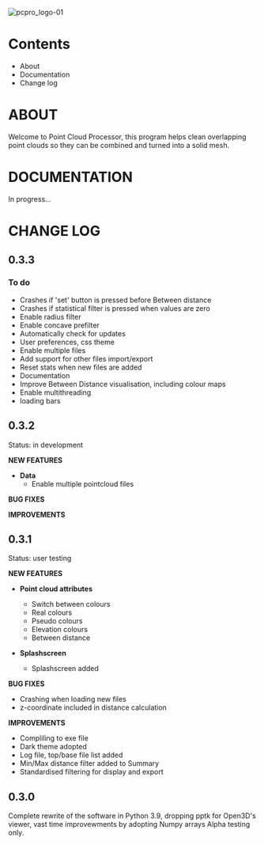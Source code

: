 ![pcpro_logo-01](https://user-images.githubusercontent.com/17065805/211750218-ff6902a9-e405-4bef-861d-1a275e3f906a.jpg)

# Contents
+ About
+ Documentation
+ Change log

# ABOUT
Welcome to Point Cloud Processor, this program helps clean overlapping point clouds so they can be combined and turned into a solid mesh.

# DOCUMENTATION
In progress...

# CHANGE LOG

## 0.3.3
### To do
+ Crashes if 'set' button is pressed before Between distance
+ Crashes if statistical filter is pressed when values are zero
+ Enable radius filter
+ Enable concave prefilter
+ Automatically check for updates
+ User preferences, css theme
+ Enable multiple files
+ Add support for other files import/export
+ Reset stats when new files are added
+ Documentation
+ Improve Between Distance visualisation, including colour maps
+ Enable multithreading
+ loading bars

## 0.3.2

Status: in development

**NEW FEATURES** 
+ **Data** 
  + Enable multiple pointcloud files
  
 **BUG FIXES** 
 
 **IMPROVEMENTS**

## 0.3.1

Status: user testing

**NEW FEATURES** 

+ **Point cloud attributes** 
  + Switch between colours
  + Real colours
  + Pseudo colours
  + Elevation colours
  + Between distance

+ **Splashscreen**
  + Splashscreen added

**BUG FIXES** 
+ Crashing when loading new files
+ z-coordinate included in distance calculation

**IMPROVEMENTS**
+ Compliling to exe file 
+ Dark theme adopted
+ Log file, top/base file list added
+ Min/Max distance filter added to Summary
+ Standardised filtering for display and export

## 0.3.0

Complete rewrite of the software in Python 3.9, dropping pptk for Open3D's viewer, vast time improvewments by adopting Numpy arrays
Alpha testing only.
